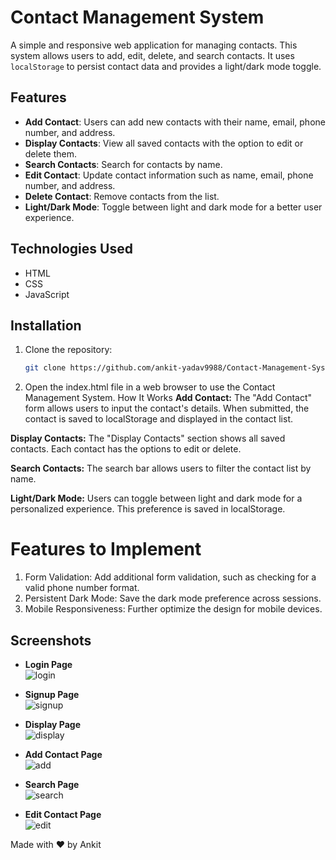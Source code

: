 # Contact Management System

A simple and responsive web application for managing contacts. This system allows users to add, edit, delete, and search contacts. It uses `localStorage` to persist contact data and provides a light/dark mode toggle.

## Features

- **Add Contact**: Users can add new contacts with their name, email, phone number, and address.
- **Display Contacts**: View all saved contacts with the option to edit or delete them.
- **Search Contacts**: Search for contacts by name.
- **Edit Contact**: Update contact information such as name, email, phone number, and address.
- **Delete Contact**: Remove contacts from the list.
- **Light/Dark Mode**: Toggle between light and dark mode for a better user experience.

## Technologies Used

- HTML
- CSS
- JavaScript

## Installation

1. Clone the repository:
   ```bash
   git clone https://github.com/ankit-yadav9988/Contact-Management-System.git
2. Open the index.html file in a web browser to use the Contact Management System.
How It Works
**Add Contact:** The "Add Contact" form allows users to input the contact's details. When submitted, the contact is saved to localStorage and displayed in the contact list.

**Display Contacts:** The "Display Contacts" section shows all saved contacts. Each contact has the options to edit or delete.

**Search Contacts:** The search bar allows users to filter the contact list by name.

**Light/Dark Mode:** Users can toggle between light and dark mode for a personalized experience. This preference is saved in localStorage.

# Features to Implement
1. Form Validation: Add additional form validation, such as checking for a valid phone number format.
2. Persistent Dark Mode: Save the dark mode preference across sessions.
3. Mobile Responsiveness: Further optimize the design for mobile devices.
## Screenshots

- **Login Page**  
  ![login](https://github.com/user-attachments/assets/ad4e9d14-ae87-4768-9083-9b16e560feab)

- **Signup Page**  
  ![signup](https://github.com/user-attachments/assets/930f1be7-25a4-4a54-8008-399975bb4fb8)

- **Display Page**  
  ![display](https://github.com/user-attachments/assets/ca616718-cc24-4179-9076-5907df9c45a4)

- **Add Contact Page**  
  ![add](https://github.com/user-attachments/assets/0e6b96c5-101d-4cad-a514-45ac0512cc90)

- **Search Page**  
  ![search](https://github.com/user-attachments/assets/94c58b1e-8244-4693-a7b5-d6c1626a3722)

- **Edit Contact Page**  
  ![edit](https://github.com/user-attachments/assets/c4d95048-d43d-4b85-a842-eae21eebe13c)


Made with ❤️ by Ankit

